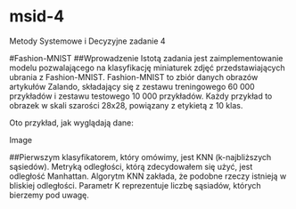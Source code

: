 # msid-4
Metody Systemowe i Decyzyjne zadanie 4


#Fashion-MNIST ##Wprowadzenie Istotą zadania jest zaimplementowanie modelu pozwalającego na klasyfikację miniaturek zdjęć przedstawiających ubrania z Fashion-MNIST. Fashion-MNIST to zbiór danych obrazów artykułów Zalando, składający się z zestawu treningowego 60 000 przykładów i zestawu testowego 10 000 przykładów. Każdy przykład to obrazek w skali szarości 28x28, powiązany z etykietą z 10 klas.

Oto przykład, jak wyglądają dane:

Image


##Pierwszym klasyfikatorem, który omówimy, jest KNN (k-najbliższych sąsiedów). Metryką odległości, którą zdecydowałem się użyć, jest odległość Manhattan. Algorytm KNN zakłada, że podobne rzeczy istnieją w bliskiej odległości. Parametr K reprezentuje liczbę sąsiadów, których bierzemy pod uwagę.

